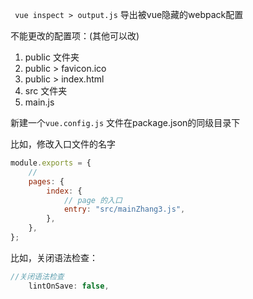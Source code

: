 ` vue inspect > output.js` 导出被vue隐藏的webpack配置

不能更改的配置项：(其他可以改)

1. public 文件夹
2. public > favicon.ico
3. public > index.html
4. src 文件夹
5. main.js



新建一个`vue.config.js` 文件在package.json的同级目录下

比如，修改入口文件的名字

```js
module.exports = {
    //
    pages: {
        index: {
            // page 的入口
            entry: "src/mainZhang3.js",
        },
    },
};

```

比如，关闭语法检查：

```js
//关闭语法检查
    lintOnSave: false,
```

